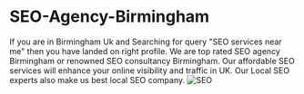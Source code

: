 # SEO-Agency-Birmingham
If you are in Birmingham Uk and Searching for  query "SEO services near me" then you have landed on right profile. We are  top rated SEO agency Birmingham or renowned SEO consultancy Birmingham. Our affordable SEO services will enhance your online visibility and traffic in UK. Our Local SEO experts also make us best local SEO company.
![SEO](https://github.com/user-attachments/assets/292bf4f3-56f4-4775-9223-8084504fd765)
